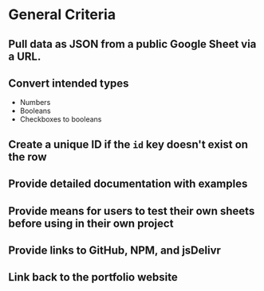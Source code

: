 # General Criteria

## Pull data as JSON from a public Google Sheet via a URL.

## Convert intended types

- Numbers
- Booleans
- Checkboxes to booleans

## Create a unique ID if the `id` key doesn't exist on the row

## Provide detailed documentation with examples

## Provide means for users to test their own sheets before using in their own project

## Provide links to GitHub, NPM, and jsDelivr

## Link back to the portfolio website